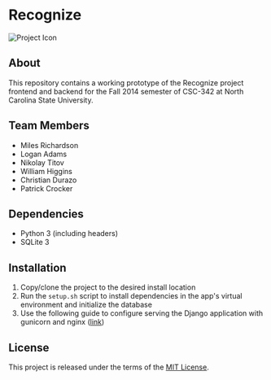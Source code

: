 # Recognize

![Project Icon](https://raw.githubusercontent.com/bitbutt/csc342-recognize/master/thumbnail.jpg "Project Icon")

## About

This repository contains a working prototype of the Recognize project frontend
and backend for the Fall 2014 semester of CSC-342 at North Carolina State
University.

## Team Members

* Miles Richardson
* Logan Adams
* Nikolay Titov
* William Higgins
* Christian Durazo
* Patrick Crocker

## Dependencies

* Python 3 (including headers)
* SQLite 3

## Installation

1. Copy/clone the project to the desired install location
2. Run the `setup.sh` script to install dependencies in the app's virtual environment and initialize the database
3. Use the following guide to configure serving the Django application with gunicorn and nginx ([link](https://www.digitalocean.com/community/tutorials/how-to-deploy-python-wsgi-apps-using-gunicorn-http-server-behind-nginx))

## License

This project is released under the terms of the [MIT License](https://raw.githubusercontent.com/bitbutt/csc342-recognize/master/LICENSE).
